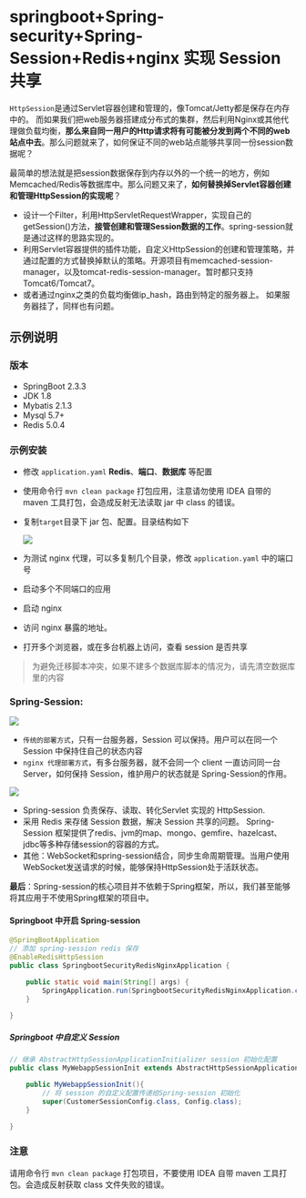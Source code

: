 # springboot+Spring-security+Spring-Session+Redis+nginx 实现 Session 共享

`HttpSession`是通过Servlet容器创建和管理的，像Tomcat/Jetty都是保存在内存中的。
而如果我们把web服务器搭建成分布式的集群，然后利用Nginx或其他代理做负载均衡，**那么来自同一用户的Http请求将有可能被分发到两个不同的web站点中去**。那么问题就来了，如何保证不同的web站点能够共享同一份session数据呢？

最简单的想法就是把session数据保存到内存以外的一个统一的地方，例如Memcached/Redis等数据库中。那么问题又来了，**如何替换掉Servlet容器创建和管理HttpSession的实现呢**？

+ 设计一个Filter，利用HttpServletRequestWrapper，实现自己的 getSession()方法，**接管创建和管理Session数据的工作**。spring-session就是通过这样的思路实现的。
+ 利用Servlet容器提供的插件功能，自定义HttpSession的创建和管理策略，并通过配置的方式替换掉默认的策略。开源项目有memcached-session-manager，以及tomcat-redis-session-manager。暂时都只支持Tomcat6/Tomcat7。
+ 或者通过nginx之类的负载均衡做ip_hash，路由到特定的服务器上。 如果服务器挂了，同样也有问题。

## 示例说明

### 版本
+ SpringBoot 2.3.3
+ JDK 1.8
+ Mybatis 2.1.3
+ Mysql 5.7+
+ Redis 5.0.4

### 示例安装

+ 修改 `application.yaml` **Redis**、**端口**、**数据库** 等配置
+ 使用命令行 `mvn clean package` 打包应用，注意请勿使用 IDEA 自带的 maven 工具打包，会造成反射无法读取 jar 中 class 的错误。
+ 复制`target`目录下 jar 包、配置。目录结构如下

    ![](http://pic.fangxutuwen.com/16024919316533.jpg)
+ 为测试 nginx 代理，可以多复制几个目录，修改 `application.yaml` 中的端口号
+ 启动多个不同端口的应用
+ 启动 nginx
+ 访问 nginx 暴露的地址。
+ 打开多个浏览器，或在多台机器上访问，查看 session 是否共享

> 为避免迁移脚本冲突，如果不建多个数据库脚本的情况为，请先清空数据库里的内容

### Spring-Session:

![](http://pic.fangxutuwen.com/16024898081084.jpg)

* `传统的部署方式`，只有一台服务器，Session 可以保持。用户可以在同一个 Session 中保持住自己的状态内容
* `nginx 代理部署方式`，有多台服务器，就不会同一个 client 一直访问同一台 Server，如何保持 Session，维护用户的状态就是 Spring-Session的作用。


![](http://pic.fangxutuwen.com/16024910174865.jpg)

* Spring-session 负责保存、读取、转化Servlet 实现的 HttpSession.
* 采用 Redis 来存储 Session 数据，解决 Session 共享的问题。 Spring-Session 框架提供了redis、jvm的map、mongo、gemfire、hazelcast、jdbc等多种存储session的容器的方式。
* 其他：WebSocket和spring-session结合，同步生命周期管理。当用户使用WebSocket发送请求的时候，能够保持HttpSession处于活跃状态。

**最后**：Spring-session的核心项目并不依赖于Spring框架，所以，我们甚至能够将其应用于不使用Spring框架的项目中。

#### Springboot 中开启 Spring-session

```java
@SpringBootApplication
// 添加 spring-session redis 保存
@EnableRedisHttpSession 
public class SpringbootSecurityRedisNginxApplication {

    public static void main(String[] args) {
        SpringApplication.run(SpringbootSecurityRedisNginxApplication.class, args);
    }

}

```

##### Springboot 中自定义 Session

```java
// 继承 AbstractHttpSessionApplicationInitializer session 初始化配置
public class MyWebappSessionInit extends AbstractHttpSessionApplicationInitializer {

    public MyWebappSessionInit(){
        // 将 session 的自定义配置传递给Spring-session 初始化
        super(CustomerSessionConfig.class, Config.class);
    }

}
```


### 注意

请用命令行 `mvn clean package` 打包项目，不要使用 IDEA 自带 maven 工具打包。会造成反射获取 class 文件失败的错误。